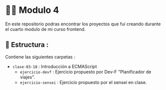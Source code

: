 # 👩‍💻 Modulo 4

En este repositorio podras encontrar los proyectos que fuí creando durante el cuarto modulo de mi curso frontend.


## 📑 Estructura : 

Contiene las siguientes carpetas : 
- `clase-03-18` : Introducción a ECMAScript
  - `ejercicio-devf` : Ejercicio propuesto por Dev-F "Planificador de viajes".
  - `ejercicio-sensei` : Ejercicio propuesto por el sensei en clase.
